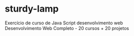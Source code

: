 # sturdy-lamp
Exercício de curso de Java Script desenvolvimento web<br>
Desenvolvimento Web Completo - 20 cursos + 20 projetos
